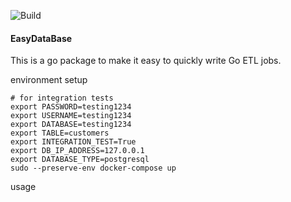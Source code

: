![Build](https://github.com/bclipp/go_easyDB/workflows/Build/badge.svg)
#### EasyDataBase

This is a go package to make it easy to quickly write Go ETL jobs.

environment setup
```
# for integration tests
export PASSWORD=testing1234
export USERNAME=testing1234
export DATABASE=testing1234
export TABLE=customers
export INTEGRATION_TEST=True
export DB_IP_ADDRESS=127.0.0.1
export DATABASE_TYPE=postgresql
sudo --preserve-env docker-compose up
```

usage
```

```